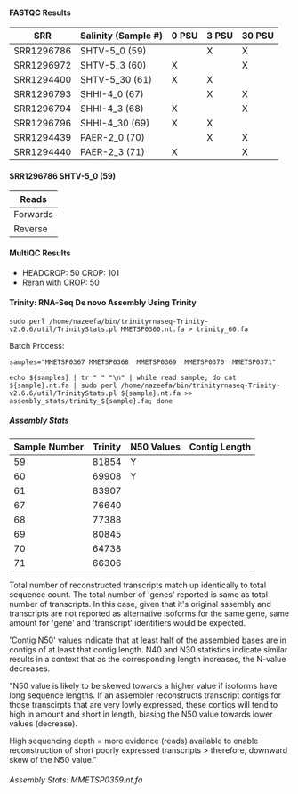 #### FASTQC Results


| SRR        | Salinity (Sample #)|  0 PSU | 3 PSU	| 30 PSU	| 
|--------    | -------------------|-----   |---	   |---	    | 
| SRR1296786 |  SHTV-5_0 (59) 	     |   	    |  	X    |   X   | 
| SRR1296972 |  SHTV-5_3 (60) 	     |   	X |   	  |   X   | 
| SRR1294400 | SHTV-5_30 (61)	       |  X   |   X  |   	 |
| SRR1296793 | SHHI-4_0 (67)       |       |  	X  |   X  |
| SRR1296794 | SHHI-4_3 (68)	       |   	X |  	  |   X |
| SRR1296796 | SHHI-4_30 (69)	       |  X  |  X |   	 | 
| SRR1294439 | PAER-2_0 (70)       |        |   X  |   X   |
| SRR1294440 | PAER-2_3 (71)	       |   X	    |  	  |   X	  |

#### SRR1296786  SHTV-5_0 (59)

| Reads	  | 
|-------- |
| Forwards |
| Reverse	  |

#### MultiQC Results

* HEADCROP: 50 CROP: 101
* Reran with CROP: 50

#### Trinity: RNA-Seq De novo Assembly Using Trinity

```
sudo perl /home/nazeefa/bin/trinityrnaseq-Trinity-v2.6.6/util/TrinityStats.pl MMETSP0360.nt.fa > trinity_60.fa
```
Batch Process:
```
samples="MMETSP0367 MMETSP0368  MMETSP0369  MMETSP0370  MMETSP0371"
```
```
echo ${samples} | tr " " "\n" | while read sample; do cat ${sample}.nt.fa | sudo perl /home/nazeefa/bin/trinityrnaseq-Trinity-v2.6.6/util/TrinityStats.pl ${sample}.nt.fa >> assembly_stats/trinity_${sample}.fa; done
```
##### Assembly Stats
 
| Sample Number | Trinity | N50 Values | Contig Length | 
|--------    | ----------| -----------| -----------|
| 59 |  81854 	 | Y |  |
| 60 |  69908 	 | Y |  |
| 61 |  83907 	 ||  |
| 67 |  76640 	 ||  |
| 68 |  77388 	 ||  |
| 69 |  80845 	 ||  |
| 70 |  64738 	 ||  |
| 71 |  66306 	 ||  |

Total number of reconstructed transcripts match up identically to total sequence count. The total number of 'genes' reported is same as total number of transcripts. In this case, given that it's original assembly and transcripts are not reported as alternative isoforms for the same gene, same amount for 'gene' and 'transcript' identifiers would be expected.

'Contig N50' values indicate that at least half of the assembled bases are in contigs of at least that contig length. N40 and N30 statistics indicate similar results in a context that as the corresponding length increases, the N-value decreases.

"N50 value is likely to be skewed towards a higher value if isoforms have long sequence lengths.
If an assembler reconstructs transcript contigs for those transcirpts that are very lowly expressed, these contigs will tend to high in amount and short in length, biasing the N50 value towards lower values (decrease).

High sequencing depth = more evidence (reads) available to enable reconstruction of short poorly expressed transcripts > therefore, downward skew of the N50 value."

###### Assembly Stats: MMETSP0359.nt.fa


